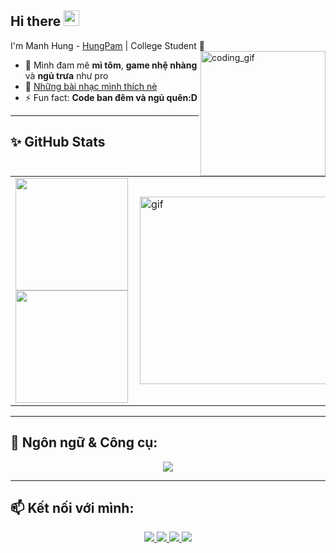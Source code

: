 ## Hi there <img src="https://media.giphy.com/media/hvRJCLFzcasrR4ia7z/giphy.gif" width="25px"> 
I'm Manh Hung - [HungPam](https://github.com/HungPam) | College Student 🌱  
<img align="right" width="200px" height="200px" alt="coding_gif" src="https://media.giphy.com/media/qgQUggAC3Pfv687qPC/giphy.gif" />

- 🍜 Mình đam mê **mì tôm**, **game nhệ nhàng** và **ngủ trưa** như pro
- 🎵 [Những bài nhạc mình thích nè ](https://open.spotify.com/playlist/0kgnLCo2v5zix7crJ4bhgY?si=683179b7d98549df)
- ⚡ Fun fact: **Code ban đêm và ngủ quên:D**

---

## ✨ GitHub Stats

<table>
<tr>
<td width="48%">
  <img height="180em" src="https://github-readme-stats.vercel.app/api?username=HuggPam&show_icons=true&hide_border=true&theme=radical" />
  <img height="180em" src="https://github-readme-stats.vercel.app/api/top-langs/?username=HuggPam&layout=compact&hide_border=true&theme=radical" />
</td>
<td width="52%">
  <img alt="gif" align="right" src="https://media.giphy.com/media/TEnXkcsHrP4YedChhA/giphy.gif" width="300"/>
</td>
</tr>
</table>

---

## 🚀 Ngôn ngữ & Công cụ:
<p align="center">
  <img src="https://skillicons.dev/icons?i=python,cpp,java,mysql,git,github,vscode" />
</p>

---

## 📫 Kết nối với mình:
<p align="center">
  <a href="https://www.tiktok.com/@gun_in_boots" target="_blank">
    <img src="https://img.shields.io/badge/TikTok-%40gun_in_boots-black?style=for-the-badge&logo=tiktok" />
  </a>
  <a href="https://www.facebook.com/manhhung.pham.31586" target="_blank">
    <img src="https://img.shields.io/badge/Facebook - GunMoi-blue?style=for-the-badge&logo=facebook" />
  </a>
  <a href="https://www.instagram.com/hung511511/" target="_blank">
    <img src="https://img.shields.io/badge/Instagram-%40hugg_pamh-orange?style=for-the-badge&logo=instagram" />
  </a>
  <a href="mailto:hung511511@gmail.com">
    <img src="https://img.shields.io/badge/Gmail-hung511511@gmail.com-red?style=for-the-badge&logo=gmail" />
  </a>
</p>
